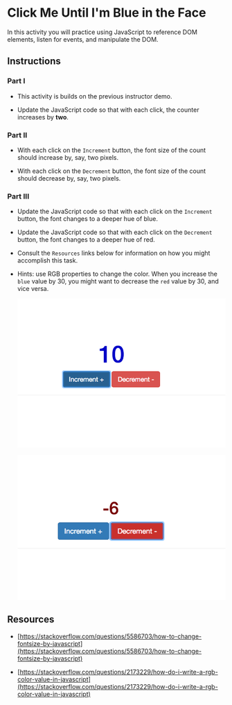 # Click Me Until I'm Blue in the Face

In this activity you will practice using JavaScript to reference DOM elements, listen for events, and manipulate the DOM.


## Instructions

### Part I

* This activity is builds on the previous instructor demo.

* Update the JavaScript code so that with each click, the counter increases by **two**.


### Part II

* With each click on the `Increment` button, the font size of the count should increase by, say, two pixels.

* With each click on the `Decrement` button, the font size of the count should decrease by, say, two pixels.

### Part III

* Update the JavaScript code so that with each click on the `Increment` button, the font changes to a deeper hue of blue.

* Update the JavaScript code so that with each click on the `Decrement` button, the font changes to a deeper hue of red.

* Consult the `Resources` links below for information on how you might accomplish this task.

* Hints: use RGB properties to change the color. When you increase the `blue` value by 30, you might want to decrease the `red` value by 30, and vice versa.

  ![blue.png](blue.png)

  ![red.png](red.png)

## Resources

* [https://stackoverflow.com/questions/5586703/how-to-change-fontsize-by-javascript](https://stackoverflow.com/questions/5586703/how-to-change-fontsize-by-javascript)

* [https://stackoverflow.com/questions/2173229/how-do-i-write-a-rgb-color-value-in-javascript](https://stackoverflow.com/questions/2173229/how-do-i-write-a-rgb-color-value-in-javascript)

